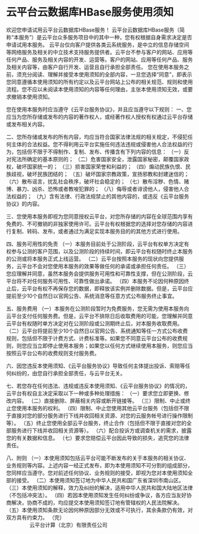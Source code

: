 # 云平台云数据库HBase服务使用须知
欢迎您申请试用云平台云数据库HBase服务！
云平台云数据库HBase服务（简称“本服务”）是云平台众多服务项目中的其中一种，您有权根据自身需求决定是否申请试用本服务。
云平台仅向客户提供各类云系统服务，是中立的信息存储空间等网络服务及相关的中立技术支持服务提供者。云平台不参与客户的网站、应用等任何产品、服务及相关内容的开发、运营等。客户的网站、应用等任何产品、服务及相关内容等，由客户自行开发、运营且自行承担全部责任。
您在使用本服务之前，须充分阅读、理解并接受本使用须知的全部内容，一旦您选择“同意”，即表示您同意遵循本使用须知的所有约定以及云平台网站上公布的相关规范、规则和使用流程。您不应以未阅读本使用须知的内容等任何理由，主张本使用须知无效，或要求撤销本使用须知。

您在使用本服务时应当遵守《云平台服务协议》，并且应当遵守以下规则：
一、您应当为您所存储或发布的内容的著作权人，或经著作权人授权有权通过云平台存储或发布相关内容。

二、您所存储或发布的所有内容，均应当符合国家法律法规的相关规定，不侵犯任何主体的合法权益。您不得利用云平台实施任何违法违规或侵害他人合法权益的行为，包括但不限于不得制作、复制、发布、传播含有下列内容的信息：
（一）反对宪法所确定的基本原则的；
（二）危害国家安全，泄露国家秘密，颠覆国家政权，破坏国家统一的；
（三）损害国家荣誉和利益的；
（四）煽动民族仇恨、民族歧视，破坏民族团结的；
（五）破坏国家宗教政策，宣扬邪教和封建迷信的；
（六）散布谣言，扰乱社会秩序，破坏社会稳定的；
（七）散布淫秽、色情、赌博、暴力、凶杀、恐怖或者教唆犯罪的；
（八）侮辱或者诽谤他人，侵害他人合法权益的；
（九）含有法律、行政法规禁止的其他内容的，或违反《云平台服务协议》的内容。

三、您使用本服务即视为您同意授权云平台，对您所存储的内容在全球范围内享有免费的、不可撤销的非独家使用许可。云平台有权根据您的选择对您存储的内容进行复制、转码、发布，或者通过为满足实现本服务目的的其他方式进行使用。

四、服务可用性的免责
（一）本服务目前处于公测阶段，云平台有权单方决定有权参与公测的客户范围，以及公测阶段的持续时间，即云平台有权随时终止本服务的公测或将本服务正式上线运营。
（二）云平台按照本服务的现状向您提供服务，云平台不会对您使用本服务的效果等做任何的承诺或承担任何责任。
（三）您应理解并同意，虽然本服务会提供服务可用性和可靠性支撑，但在公测阶段，云平台将不对任何服务可用性、可靠性做出承诺。
（四）本服务不论因何种原因终止后，云平台有权不再保存您的数据，即释放该实例并删除数据。但是，云平台应提前至少10个自然日以官网公告、系统消息等任意方式公布服务终止事宜。

五、服务费用
（一）本服务在公测阶段暂时为免费服务，您无需为使用本服务向云平台支付任何服务费。但是，云平台不排除日后收取费用的可能，您理解并同意云平台有权随时单方决定对在公测阶段或公测期终止后，对本服务收取费用。
（二）云平台将提前至少10个自然日以官网公告、系统通知等任一方式公布收费规则，包括但不限于计费方式、计费标准等。如果您不同意云平台公布的收费规则，则您应当立即停止使用本服务；如果您以任何方式继续使用本服务，则您应当按照云平台公布的收费规则支付服务费。

六、因您违反本使用须知、《云平台服务协议》导致任何主体提出投诉、索赔等任何纠纷的，由您自行承担全部责任，与云平台无关。

七、若您存在任何违法、违规或违反本使用须知、《云平台服务协议》的情况的，云平台有权自主决定采取以下一种或多种处理措施：
（一）要求您立即更换、修改内容。
（二）直接删除、屏蔽相关内容或断开链接等。
（三）限制、中止或终止您使用本服务的权利。
（四）限制、中止您使用其他云平台服务（包括但不限于直接对您的部分服务进行下线并收回相关资源、对您的云服务帐号进行操作限制等）。
（五）终止您使用全部云平台服务，终止合作（包括但不限于直接对您的全部服务进行下线并收回相关资源等）。
（六）配合投诉方或调查机关的需求，披露您的有关数据和信息。
（七）要求您赔偿云平台因此导致的损失，追究您的法律责任。

八、附则
（一）本使用须知包括云平台可能不断发布的关于本服务的相关协议、业务规则等内容。上述内容一经正式发布，即为本使用须知不可分割的组成部分，您同样应当遵守。您对前述任何协议、业务规则的接受，即视为您对本使用须知全部的接受。
（二）本使用须知签订地为中华人民共和国广东省深圳市南山区。
（三）本使用须知的解释，效力及纠纷的解决，适用中华人民共和国大陆地区法律（不包括冲突法）。
（四）若因本使用须知发生任何纠纷或争议，各方应当友好协商解决，协商不成的，均应提交本使用须知签订地有管辖权的人民法院解决。
（五）本使用须知条款无论因何种原因部分无效或不可执行，其余条款仍有效，对双方具有约束力。
（完）
<br>
&nbsp;&nbsp;&nbsp;&nbsp;&nbsp;&nbsp;&nbsp;&nbsp;&nbsp;&nbsp;&nbsp;&nbsp;&nbsp;&nbsp;&nbsp;
云平台计算（北京）有限责任公司

